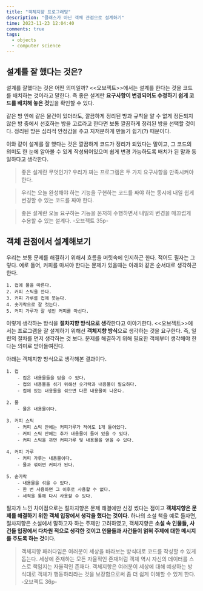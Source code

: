 ```yaml
---
title: "객체지향 프로그래밍"
description: "클래스가 아닌 객체 관점으로 설계하기"
time: 2023-11-23 12:04:40
comments: true
tags:
  - objects
  - computer science
---
```


## 설계를 잘 했다는 것은?

설계를 잘했다는 것은 어떤 의미일까? <<오브젝트>>에서는 설계를 한다는 것을 코드를 배치하는 것이라고 말한다. 즉 좋은 설계란 **요구사항이 변경되어도 수정하기 쉽게 코드를 배치해 놓은 것**임을 확인할 수 있다.

같은 방 안에 같은 물건이 있더라도, 깔끔하게 정리된 방과 규칙을 알 수 없게 정돈되지 않은 방 중에서 선호하는 방을 고르라고 한다면 보통 깔끔하게 정리된 방을 선택할 것이다. 정리된 방은 심리적 안정감을 주고 지저분하게 만들기 쉽기(?) 때문이다. 

이와 같이 설계를 잘 했다는 것은 깔끔하게 코드가 정리가 되었다는 말이고, 그 코드의 의미도 한 눈에 알아볼 수 있게 작성되어있으며 쉽게 변경 가능하도록 배치가 된 말과 동일하다고 생각한다.

> 좋은 설계란 무엇인가? 우리가 짜는 프로그램은 두 가지 요구사항을 만족시켜야 한다.

> 우리는 오늘 완성해야 하는 기능을 구현하는 코드를 짜야 하는 동시에 내일 쉽게 변경할 수 있는 코드를 짜야 한다.

> 좋은 설계란 오늘 요구하는 기능을 온저히 수행하면서 내일의 변경을 매끄럽게 수용할 수 있는 설계다. -오브젝트 35p-

## 객체 관점에서 설계해보기

우리는 보통 문제를 해결하기 위해서 흐름을 머릿속에 인지하곤 한다. 적어도 필자는 그렇다. 예로 들어, 커피를 마셔야 한다는 문제가 있을때는 아래와 같은 순서대로 생각하곤 한다.

```
1. 컵에 물을 따른다.
2. 커피 스틱을 깐다.
3. 커피 가루를 컵에 붓는다.
4. 숫가락으로 잘 젓는다.
5. 커피 가루가 잘 섞인 커피를 마신다.
```

이렇게 생각하는 방식을 **절차지향 방식으로 생각**한다고 이야기한다. <<오브젝트>>에서는 프로그램을 잘 설계하기 위해선 **객체지향 방식**으로 생각하는 것을 요구한다. 즉, 일련의 절차를 먼저 생각하는 것 보다. 문제를 해결하기 위해 필요한 객체부터 생각해야 한다는 의미로 받아들여진다.

아래는 객체지향 방식으로 생각해본 결과이다.

```
1. 컵
    - 컵은 내용물들을 담을 수 있다.
    - 컵의 내용물을 섞기 위해선 숫가락과 내용물이 필요하다.
    - 컵에 있는 내용물을 섞으면 다른 내용물이 나온다.

2. 물
    - 물은 내용물이다.

3. 커피 스틱
    - 커피 스틱 안에는 커피가루가 적어도 1개 들어있다.
    - 커피 스틱 안에는 추가 내용물이 들어 있을 수 있다.
    - 커피 스틱을 까면 커피가루 및 내용물을 얻을 수 있다.

4. 커피 가루
    - 커피 가루는 내용물이다.
    - 물과 섞이면 커피가 된다.

5. 숟가락
    - 내용물을 섞을 수 있다.
    - 한 번 사용하면 그 이후로 사용할 수 없다.
    - 세척을 통해 다시 사용할 수 있다.
```

필자가 느낀 차이점으로는 절차지향은 문제 해결에만 신경 썼다는 점이고 **객체지향은 문제를 해결하기 위한 객체 입장에서 생각을 했다는 것이다.** 
하나의 소설 책을 예로 들자면, 절차지향은 소설에서 말하고자 하는 주제만 고려하였고, 객체지향은 **소설 속 인물들, 사건들 입장에서 다차원 적으로 생각한 것이고 인물들과 사건들이 얽혀 주제에 대한 메시지를 주도록 하는 것**이다.

> 객체지향 패러다임은 여러분이 세상을 바라보는 방식대로 코드를 작성할 수 있게 돕는다. 세상에 존재하는 모든 자율적인 존재처럼 객체 역시 자신의 데이터를 스스로 책임지는 자율적인 존재다. 객체지항은 여러분이 세상에 대해 예상하는 방식대로 객체가 행동하리라는 것을 보장함으로써 좀 더 쉽게 이해할 수 있게 한다. -오브젝트 36p-
